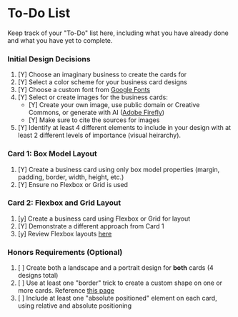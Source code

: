 # To-Do List

Keep track of your "To-Do" list here, including what you have already done and what you have yet to complete.

### Initial Design Decisions
1. [Y] Choose an imaginary business to create the cards for
2. [Y] Select a color scheme for your business card designs
3. [Y] Choose a custom font from [Google Fonts](https://fonts.google.com/)
4. [Y] Select or create images for the business cards:
   - [Y] Create your own image, use public domain or Creative Commons, or generate with AI ([Adobe Firefly](https://firefly.adobe.com/))
   - [Y] Make sure to cite the sources for images
5. [Y] Identify at least 4 different elements to include in your design with at least 2 different levels
       of importance (visual heirarchy).
       
### Card 1: Box Model Layout
1. [Y] Create a business card using only box model properties (margin, padding, border, width, height, etc.)
2. [Y] Ensure no Flexbox or Grid is used

### Card 2: Flexbox and Grid Layout
1. [y] Create a business card using Flexbox or Grid for layout
2. [Y] Demonstrate a different approach from Card 1
3. [y] Review Flexbox layouts [here](https://business-card-flex.netlify.app/)

### Honors Requirements (Optional)
1. [ ] Create both a landscape and a portrait design for **both** cards (4 designs total)
2. [ ] Use at least one "border" trick to create a custom shape on one or more cards. Reference [this page](https://css-tricks.com/the-shapes-of-css/)
3. [ ] Include at least one "absolute positioned" element on each card, using relative and absolute positioning